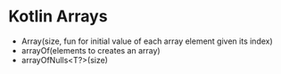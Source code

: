 # Kotlin Arrays

- Array(size, fun for initial value of each array element given its index)
- arrayOf(elements to creates an array)
- arrayOfNulls<T?>(size)